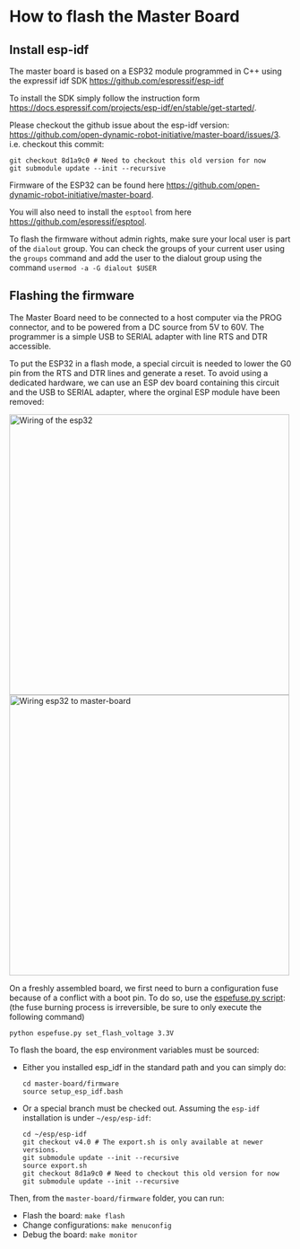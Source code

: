 # How to flash the Master Board

Install esp-idf
--------
The master board is based on a ESP32 module programmed in C++ using the expressif idf SDK https://github.com/espressif/esp-idf

To install the SDK simply follow the instruction form https://docs.espressif.com/projects/esp-idf/en/stable/get-started/.

Please checkout the github issue about the esp-idf version: https://github.com/open-dynamic-robot-initiative/master-board/issues/3.
i.e. checkout this commit:
```
git checkout 8d1a9c0 # Need to checkout this old version for now
git submodule update --init --recursive
```

Firmware of the ESP32 can be found here https://github.com/open-dynamic-robot-initiative/master-board.

You will also need to install the `esptool` from here https://github.com/espressif/esptool.

To flash the firmware without admin rights, make sure your local user is part of the `dialout` group. You can check the groups of your current user using the `groups` command and add the user to the dialout group using the command `usermod -a -G dialout $USER`

Flashing the firmware
--------

The Master Board need to be connected to a host computer via the PROG connector, and to be powered from a DC source from 5V to 60V. The programmer is a simple USB to SERIAL adapter with line RTS and DTR accessible.

To put the ESP32 in a flash mode, a special circuit is needed to lower the G0 pin from the RTS and DTR lines and generate a reset. To avoid using a dedicated hardware, we can use an ESP dev board containing this circuit and the USB to SERIAL adapter, where the orginal ESP module have been removed:

<img alt="Wiring of the esp32" src="../images/master_board_esp32_prog_wire.jpg" width="500px">

<img alt="Wiring esp32 to master-board" src="../images/master_board_esp32_prog_2.jpg" width="500px">


On a freshly assembled board, we first need to burn a configuration fuse  because of a conflict with a boot pin. To do so, use the [espefuse.py script](https://github.com/espressif/esptool): (the fuse burning process is irreversible, be sure to only execute the following command)

`python espefuse.py set_flash_voltage 3.3V`

To flash the board, the esp environment variables must be sourced:
- Either you installed esp_idf in the standard path and you can simply do:
  ```
  cd master-board/firmware
  source setup_esp_idf.bash
  ```
- Or a special branch must be checked out. Assuming the `esp-idf` installation is under `~/esp/esp-idf`:
  ```
  cd ~/esp/esp-idf
  git checkout v4.0 # The export.sh is only available at newer versions.
  git submodule update --init --recursive
  source export.sh
  git checkout 8d1a9c0 # Need to checkout this old version for now
  git submodule update --init --recursive
  ```


Then, from the `master-board/firmware` folder, you can run:

* Flash the board: `make flash`
* Change configurations: `make menuconfig`
* Debug the board: `make monitor`
